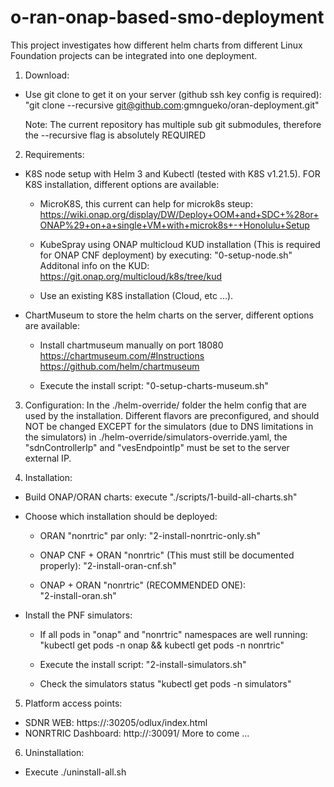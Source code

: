 # o-ran-onap-based-smo-deployment

This project investigates how different helm charts from different 
Linux Foundation projects can be integrated into one deployment.

1. Download:
* Use git clone to get it on your server (github ssh key config is required):
	"git clone --recursive git@github.com:gmngueko/oran-deployment.git"
  
  Note: The current repository has multiple sub git submodules, therefore the --recursive flag is absolutely REQUIRED
  
2. Requirements:
* K8S node setup with Helm 3 and Kubectl (tested with K8S v1.21.5). 
  FOR K8S installation, different options are available:
	- MicroK8S, this current can help for microk8s steup: 
            https://wiki.onap.org/display/DW/Deploy+OOM+and+SDC+%28or+ONAP%29+on+a+single+VM+with+microk8s+-+Honolulu+Setup

	- KubeSpray using ONAP multicloud KUD installation (This is required for ONAP CNF deployment) by executing: 
            "0-setup-node.sh"   
            Additonal info on the KUD: https://git.onap.org/multicloud/k8s/tree/kud

	- Use an existing K8S installation (Cloud, etc ...). 

* ChartMuseum to store the helm charts on the server, different options are available:
	- Install chartmuseum manually on port 18080 
                https://chartmuseum.com/#Instructions
		https://github.com/helm/chartmuseum
    
	- Execute the install script:
            "0-setup-charts-museum.sh"

3. Configuration:
	In the ./helm-override/ folder the helm config that are used by the installation. 
	Different flavors are preconfigured, and should NOT be changed EXCEPT for the simulators (due to DNS limitations in the simulators)
	in ./helm-override/simulators-override.yaml, the "sdnControllerIp" and "vesEndpointIp" must be set to the server external IP.

4. Installation:
* Build ONAP/ORAN charts: execute "./scripts/1-build-all-charts.sh"
* Choose which installation should be deployed:
	- ORAN "nonrtric" par only: 
		"2-install-nonrtric-only.sh"

	- ONAP CNF + ORAN "nonrtric" (This must still be documented properly): 
		"2-install-oran-cnf.sh"

	- ONAP + ORAN "nonrtric" (RECOMMENDED ONE):  
		"2-install-oran.sh"

* Install the PNF simulators:
	- If all pods in "onap" and "nonrtric" namespaces are well running:
		"kubectl get pods -n onap && kubectl get pods -n nonrtric"

	- Execute the install script:
		"2-install-simulators.sh"

	- Check the simulators status 
		"kubectl get pods -n simulators"
	
5. Platform access points:
* SDNR WEB: 
	https://<K8SServerIP>:30205/odlux/index.html
* NONRTRIC Dashboard: 
	http://<K8SServerIP>:30091/
  More to come ...

6. Uninstallation:
* Execute ./uninstall-all.sh 
